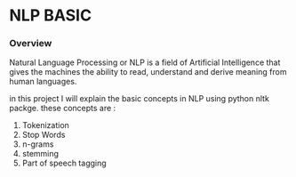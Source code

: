 # NLP BASIC
### Overview 

Natural Language Processing or NLP is a field of Artificial Intelligence that gives the machines the ability to read, understand and derive meaning from human languages.

in this project I will explain the basic concepts in NLP using python nltk packge.
these concepts are :
1. Tokenization
2. Stop Words
3. n-grams
4. stemming
5. Part of speech tagging



